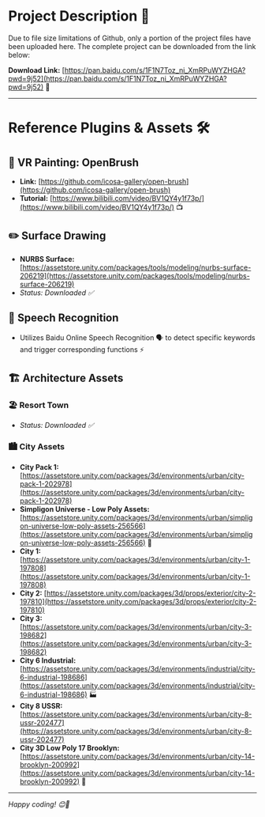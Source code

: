 # Project Description 📁

Due to file size limitations of Github, only a portion of the project files have been uploaded here. The complete project can be downloaded from the link below: 

**Download Link:** [https://pan.baidu.com/s/1F1N7Toz_ni_XmRPuWYZHGA?pwd=9j52](https://pan.baidu.com/s/1F1N7Toz_ni_XmRPuWYZHGA?pwd=9j52) 🔗

---

# Reference Plugins & Assets 🛠️

## 🎨 VR Painting: OpenBrush
- **Link:** [https://github.com/icosa-gallery/open-brush](https://github.com/icosa-gallery/open-brush) 
- **Tutorial:** [https://www.bilibili.com/video/BV1QY4y1f73p/](https://www.bilibili.com/video/BV1QY4y1f73p/) 📺

## ✏️ Surface Drawing
- **NURBS Surface:** [https://assetstore.unity.com/packages/tools/modeling/nurbs-surface-206219](https://assetstore.unity.com/packages/tools/modeling/nurbs-surface-206219)
- *Status: Downloaded ✅*

## 🎤 Speech Recognition
- Utilizes Baidu Online Speech Recognition 🗣️ to detect specific keywords and trigger corresponding functions ⚡

## 🏗️ Architecture Assets

### 🏖️ Resort Town
- *Status: Downloaded ✅*

### 🏙️ City Assets
- **City Pack 1:** [https://assetstore.unity.com/packages/3d/environments/urban/city-pack-1-202978](https://assetstore.unity.com/packages/3d/environments/urban/city-pack-1-202978) 
- **Simpligon Universe - Low Poly Assets:** [https://assetstore.unity.com/packages/3d/environments/urban/simpligon-universe-low-poly-assets-256566](https://assetstore.unity.com/packages/3d/environments/urban/simpligon-universe-low-poly-assets-256566) 🎯
- **City 1:** [https://assetstore.unity.com/packages/3d/environments/urban/city-1-197808](https://assetstore.unity.com/packages/3d/environments/urban/city-1-197808) 
- **City 2:** [https://assetstore.unity.com/packages/3d/props/exterior/city-2-197810](https://assetstore.unity.com/packages/3d/props/exterior/city-2-197810) 
- **City 3:** [https://assetstore.unity.com/packages/3d/environments/urban/city-3-198682](https://assetstore.unity.com/packages/3d/environments/urban/city-3-198682) 
- **City 6 Industrial:** [https://assetstore.unity.com/packages/3d/environments/industrial/city-6-industrial-198686](https://assetstore.unity.com/packages/3d/environments/industrial/city-6-industrial-198686) 🏭
- **City 8 USSR:** [https://assetstore.unity.com/packages/3d/environments/urban/city-8-ussr-202477](https://assetstore.unity.com/packages/3d/environments/urban/city-8-ussr-202477) 
- **City 3D Low Poly 17 Brooklyn:** [https://assetstore.unity.com/packages/3d/environments/urban/city-14-brooklyn-200992](https://assetstore.unity.com/packages/3d/environments/urban/city-14-brooklyn-200992) 🗽

---

*Happy coding! 😊🚀*